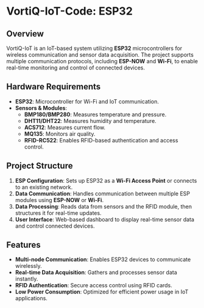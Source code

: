 # VortiQ-IoT-Code: ESP32

## Overview
VortiQ-IoT is an IoT-based system utilizing **ESP32** microcontrollers for wireless communication and sensor data acquisition. The project supports multiple communication protocols, including **ESP-NOW** and **Wi-Fi**, to enable real-time monitoring and control of connected devices.

## Hardware Requirements
- **ESP32**: Microcontroller for Wi-Fi and IoT communication.
- **Sensors & Modules**:
  - **BMP180/BMP280**: Measures temperature and pressure.
  - **DHT11/DHT22**: Measures humidity and temperature.
  - **ACS712**: Measures current flow.
  - **MQ135**: Monitors air quality.
  - **RFID-RC522**: Enables RFID-based authentication and access control.

## Project Structure
1. **ESP Configuration**: Sets up ESP32 as a **Wi-Fi Access Point** or connects to an existing network.
2. **Data Communication**: Handles communication between multiple ESP modules using **ESP-NOW** or **Wi-Fi**.
3. **Data Processing**: Reads data from sensors and the RFID module, then structures it for real-time updates.
4. **User Interface**: Web-based dashboard to display real-time sensor data and control connected devices.

## Features
- **Multi-node Communication**: Enables ESP32 devices to communicate wirelessly.
- **Real-time Data Acquisition**: Gathers and processes sensor data instantly.
- **RFID Authentication**: Secure access control using RFID cards.
- **Low Power Consumption**: Optimized for efficient power usage in IoT applications.
